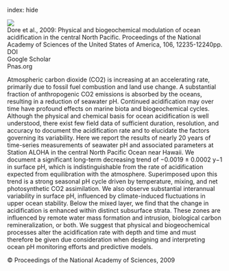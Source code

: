 index: hide

<div class="Citation">
    <div class="Citation-thumb CitationThumb-linked"  data-href="https://doi.org/10.1073/pnas.0906044106">
      <img src="https://static.claimspace.cloud/climate-study-static/refs/thumbs/6/Dore_et_al_2009-thumb.png" />
    </div>

  <div class="Citation-body">
    <div class="Citation-text">Dore et al., 2009: Physical and biogeochemical modulation of ocean acidification in the central North Pacific. <span class="Article-journal">Proceedings of the National Academy of Sciences of the United States of America, </span><span class="Article-volume">106, </span>12235-12240pp.</div>
    <div class="Citation-links">
      <div class="CitationLink" data-href="https://doi.org/10.1073/pnas.0906044106">
        <div class="CitationLink-icon CitationLink-Doi"></div>
        <div class="CitationLink-text">DOI</div>
      </div>
      <div class="CitationLink" data-href="https://scholar.google.com/scholar?q=10.1073/pnas.0906044106">
        <div class="CitationLink-icon CitationLink-Scholar"></div>
        <div class="CitationLink-text">Google Scholar</div>
      </div>
      <div class="CitationLink" data-href="http://www.pnas.org/content/106/30/12235.abstractN2">
        <div class="CitationLink-icon CitationLink-Publisher"></div>
        <div class="CitationLink-text">Pnas.org</div>
      </div>
    </div>
  </div>
</div>

Atmospheric carbon dioxide (CO2) is increasing at an accelerating rate, primarily due to fossil fuel combustion and land use change. A substantial fraction of anthropogenic CO2 emissions is absorbed by the oceans, resulting in a reduction of seawater pH. Continued acidification may over time have profound effects on marine biota and biogeochemical cycles. Although the physical and chemical basis for ocean acidification is well understood, there exist few field data of sufficient duration, resolution, and accuracy to document the acidification rate and to elucidate the factors governing its variability. Here we report the results of nearly 20 years of time-series measurements of seawater pH and associated parameters at Station ALOHA in the central North Pacific Ocean near Hawaii. We document a significant long-term decreasing trend of −0.0019 ± 0.0002 y−1 in surface pH, which is indistinguishable from the rate of acidification expected from equilibration with the atmosphere. Superimposed upon this trend is a strong seasonal pH cycle driven by temperature, mixing, and net photosynthetic CO2 assimilation. We also observe substantial interannual variability in surface pH, influenced by climate-induced fluctuations in upper ocean stability. Below the mixed layer, we find that the change in acidification is enhanced within distinct subsurface strata. These zones are influenced by remote water mass formation and intrusion, biological carbon remineralization, or both. We suggest that physical and biogeochemical processes alter the acidification rate with depth and time and must therefore be given due consideration when designing and interpreting ocean pH monitoring efforts and predictive models.

<div class="Citation-copy">
&copy; Proceedings of the National Academy of Sciences, 2009
</div>